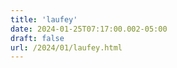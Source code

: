 ```yaml
---
title: 'laufey'
date: 2024-01-25T07:17:00.002-05:00
draft: false
url: /2024/01/laufey.html
---
```


